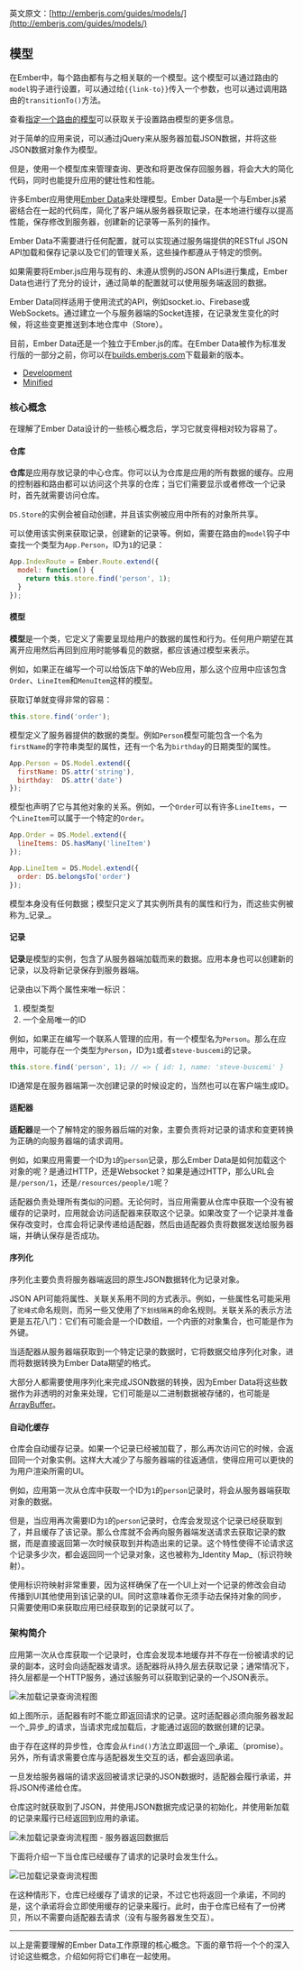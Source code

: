 英文原文：[http://emberjs.com/guides/models/](http://emberjs.com/guides/models/)

## 模型

在Ember中，每个路由都有与之相关联的一个模型。这个模型可以通过路由的`model`钩子进行设置，可以通过给`{{link-to}}`传入一个参数，也可以通过调用路由的`transitionTo()`方法。

查看[指定一个路由的模型](/guides/routing/specifying-a-routes-model)可以获取关于设置路由模型的更多信息。

对于简单的应用来说，可以通过jQuery来从服务器加载JSON数据，并将这些JSON数据对象作为模型。

但是，使用一个模型库来管理查询、更改和将更改保存回服务器，将会大大的简化代码，同时也能提升应用的健壮性和性能。

许多Ember应用使用[Ember Data][emberdata]来处理模型。Ember Data是一个与Ember.js紧密结合在一起的代码库，简化了客户端从服务器获取记录，在本地进行缓存以提高性能，保存修改到服务器，创建新的记录等一系列的操作。

Ember Data不需要进行任何配置，就可以实现通过服务端提供的RESTful JSON API加载和保存记录以及它们的管理关系，这些操作都遵从于特定的惯例。

如果需要将Ember.js应用与现有的、未遵从惯例的JSON APIs进行集成，Ember Data也进行了充分的设计，通过简单的配置就可以使用服务端返回的数据。

Ember Data同样适用于使用流式的API，例如socket.io、Firebase或WebSockets。通过建立一个与服务器端的Socket连接，在记录发生变化的时候，将这些变更推送到本地仓库中（Store）。

目前，Ember Data还是一个独立于Ember.js的库。在Ember Data被作为标准发行版的一部分之前，你可以在[builds.emberjs.com][builds]下载最新的版本。

* [Development][development-build]
* [Minified][minified-build]

[emberdata]: https://github.com/emberjs/data
[builds]: http://emberjs.com/builds
[development-build]: http://builds.emberjs.com/canary/ember-data.js
[minified-build]: http://builds.emberjs.com/canary/ember-data.min.js

### 核心概念

在理解了Ember Data设计的一些核心概念后，学习它就变得相对较为容易了。

#### 仓库

**仓库**是应用存放记录的中心仓库。你可以认为仓库是应用的所有数据的缓存。应用的控制器和路由都可以访问这个共享的仓库；当它们需要显示或者修改一个记录时，首先就需要访问仓库。

`DS.Store`的实例会被自动创建，并且该实例被应用中所有的对象所共享。

可以使用该实例来获取记录，创建新的记录等。例如，需要在路由的`model`钩子中查找一个类型为`App.Person`，ID为`1`的记录：

```js
App.IndexRoute = Ember.Route.extend({
  model: function() {
    return this.store.find('person', 1);
  }
});
```

#### 模型

**模型**是一个类，它定义了需要呈现给用户的数据的属性和行为。任何用户期望在其离开应用然后再回到应用时能够看见的数据，都应该通过模型来表示。

例如，如果正在编写一个可以给饭店下单的Web应用，那么这个应用中应该包含`Order`、`LineItem`和`MenuItem`这样的模型。

获取订单就变得非常的容易：

```js
this.store.find('order');
```

模型定义了服务器提供的数据的类型。例如`Person`模型可能包含一个名为`firstName`的字符串类型的属性，还有一个名为`birthday`的日期类型的属性。

```js
App.Person = DS.Model.extend({
  firstName: DS.attr('string'),
  birthday:  DS.attr('date')
});
```

模型也声明了它与其他对象的关系。例如，一个`Order`可以有许多`LineItems`，一个`LineItem`可以属于一个特定的`Order`。

```js
App.Order = DS.Model.extend({
  lineItems: DS.hasMany('lineItem')
});

App.LineItem = DS.Model.extend({
  order: DS.belongsTo('order')
});
```

模型本身没有任何数据；模型只定义了其实例所具有的属性和行为，而这些实例被称为_记录_。

#### 记录

**记录**是模型的实例，包含了从服务器端加载而来的数据。应用本身也可以创建新的记录，以及将新记录保存到服务器端。

记录由以下两个属性来唯一标识：

1. 模型类型
2. 一个全局唯一的ID

例如，如果正在编写一个联系人管理的应用，有一个模型名为`Person`。那么在应用中，可能存在一个类型为`Person`，ID为`1`或者`steve-buscemi`的记录。

```js
this.store.find('person', 1); // => { id: 1, name: 'steve-buscemi' }
```

ID通常是在服务器端第一次创建记录的时候设定的，当然也可以在客户端生成ID。

#### 适配器

**适配器**是一个了解特定的服务器后端的对象，主要负责将对记录的请求和变更转换为正确的向服务器端的请求调用。

例如，如果应用需要一个ID为`1`的`person`记录，那么Ember Data是如何加载这个对象的呢？是通过HTTP，还是Websocket？如果是通过HTTP，那么URL会是`/person/1`，还是`/resources/people/1`呢？

适配器负责处理所有类似的问题。无论何时，当应用需要从仓库中获取一个没有被缓存的记录时，应用就会访问适配器来获取这个记录。如果改变了一个记录并准备保存改变时，仓库会将记录传递给适配器，然后由适配器负责将数据发送给服务器端，并确认保存是否成功。

#### 序列化

序列化主要负责将服务器端返回的原生JSON数据转化为记录对象。

JSON API可能将属性、关联关系用不同的方式表示。例如，一些属性名可能采用了`驼峰式`命名规则，而另一些又使用了`下划线隔离`的命名规则。关联关系的表示方法更是五花八门：它们有可能会是一个ID数组，一个内嵌的对象集合，也可能是作为外键。

当适配器从服务器端获取到一个特定记录的数据时，它将数据交给序列化对象，进而将数据转换为Ember Data期望的格式。

大部分人都需要使用序列化来完成JSON数据的转换，因为Ember
Data将这些数据作为非透明的对象来处理，它们可能是以二进制数据被存储的，也可能是[ArrayBuffer](https://developer.mozilla.org/en-US/docs/Web/JavaScript/Typed_arrays/ArrayBuffer)。

#### 自动化缓存

仓库会自动缓存记录。如果一个记录已经被加载了，那么再次访问它的时候，会返回同一个对象实例。这样大大减少了与服务器端的往返通信，使得应用可以更快的为用户渲染所需的UI。

例如，应用第一次从仓库中获取一个ID为`1`的`person`记录时，将会从服务器端获取对象的数据。

但是，当应用再次需要ID为`1`的`person`记录时，仓库会发现这个记录已经获取到了，并且缓存了该记录。那么仓库就不会再向服务器端发送请求去获取记录的数据，而是直接返回第一次时候获取到并构造出来的记录。这个特性使得不论请求这个记录多少次，都会返回同一个记录对象，这也被称为_Identity Map_（标识符映射）。

使用标识符映射非常重要，因为这样确保了在一个UI上对一个记录的修改会自动传播到UI其他使用到该记录的UI。同时这意味着你无须手动去保持对象的同步，只需要使用ID来获取应用已经获取到的记录就可以了。

### 架构简介

应用第一次从仓库获取一个记录时，仓库会发现本地缓存并不存在一份被请求的记录的副本，这时会向适配器发请求。适配器将从持久层去获取记录；通常情况下，持久层都是一个HTTP服务，通过该服务可以获取到记录的一个JSON表示。

![未加载记录查询流程图](/images/guides/models/finding-unloaded-record-step1-diagram.png)

如上图所示，适配器有时不能立即返回请求的记录。这时适配器必须向服务器发起一个_异步_的请求，当请求完成加载后，才能通过返回的数据创建的记录。

由于存在这样的异步性，仓库会从`find()`方法立即返回一个_承诺_（promise）。另外，所有请求需要仓库与适配器发生交互的话，都会返回承诺。

一旦发给服务器端的请求返回被请求记录的JSON数据时，适配器会履行承诺，并将JSON传递给仓库。

仓库这时就获取到了JSON，并使用JSON数据完成记录的初始化，并使用新加载的记录来履行已经返回到应用的承诺。

![未加载记录查询流程图 - 服务器返回数据后](/images/guides/models/finding-unloaded-record-step2-diagram.png)

下面将介绍一下当仓库已经缓存了请求的记录时会发生什么。

![已加载记录查询流程图](/images/guides/models/finding-loaded-record-diagram.png)

在这种情形下，仓库已经缓存了请求的记录，不过它也将返回一个承诺，不同的是，这个承诺将会立即使用缓存的记录来履行。此时，由于仓库已经有了一份拷贝，所以不需要向适配器去请求（没有与服务器发生交互）。

---

以上是需要理解的Ember Data工作原理的核心概念。下面的章节将一个个的深入讨论这些概念，介绍如何将它们串在一起使用。
